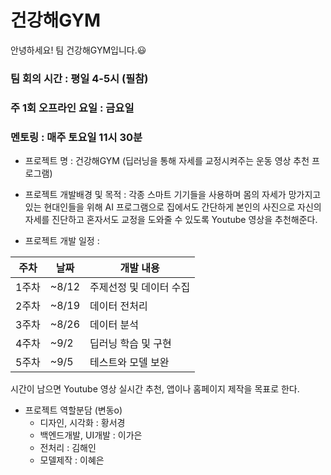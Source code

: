 # 건강해GYM

안녕하세요! 팀 건강해GYM입니다.:smiley:


### 팀 회의 시간 : 평일 4-5시 (필참)

### 주 1회 오프라인 요일 : 금요일

### 멘토링 : 매주 토요일 11시 30분


- 프로젝트 명 : 건강해GYM (딥러닝을 통해 자세를 교정시켜주는 운동 영상 추천 프로그램)

- 프로젝트 개발배경 및 목적 : 각종 스마트 기기들을 사용하며 몸의 자세가 망가지고 있는 현대인들을 위해
 AI 프로그램으로 집에서도 간단하게 본인의 사진으로 자신의 자세를 진단하고
 혼자서도 교정을 도와줄 수 있도록 Youtube 영상을 추천해준다.
 
- 프로젝트 개발 일정 : 

| 주차 | 날짜 | 개발 내용 |
| ------ | -- |----------- |
| 1주차 | ~8/12 | 주제선정 및 데이터 수집 |
| 2주차 | ~8/19 | 데이터 전처리 |
| 3주차 | ~8/26 | 데이터 분석 |
| 4주차 | ~9/2 | 딥러닝 학습 및 구현 |
| 5주차 | ~9/5 | 테스트와 모델 보완 |
시간이 남으면 Youtube 영상 실시간 추천,
앱이나 홈페이지 제작을 목표로 한다.

- 프로젝트 역할분담 (변동o)
  * 디자인, 시각화 : 황서경
  * 백엔드개발, UI개발 : 이가은
  * 전처리 : 김해인
  * 모델제작 : 이혜은
